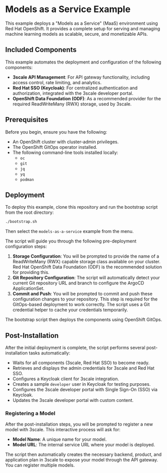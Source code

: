 # Models as a Service Example

This example deploys a "Models as a Service" (MaaS) environment using Red Hat OpenShift. It provides a complete setup for serving and managing machine learning models as scalable, secure, and monetizable APIs.

## Included Components

This example automates the deployment and configuration of the following components:

*   **3scale API Management**: For API gateway functionality, including access control, rate limiting, and analytics.
*   **Red Hat SSO (Keycloak)**: For centralized authentication and authorization, integrated with the 3scale developer portal.
*   **OpenShift Data Foundation (ODF)**: As a recommended provider for the required ReadWriteMany (RWX) storage, used by 3scale.

## Prerequisites

Before you begin, ensure you have the following:

*   An OpenShift cluster with cluster-admin privileges.
*   The OpenShift GitOps operator installed.
*   The following command-line tools installed locally:
    *   `oc`
    *   `git`
    *   `jq`
    *   `yq`
    *   `podman`

## Deployment

To deploy this example, clone this repository and run the bootstrap script from the root directory:

```bash
./bootstrap.sh
```

Then select the `models-as-a-service` example from the menu.

The script will guide you through the following pre-deployment configuration steps:

1.  **Storage Configuration**: You will be prompted to provide the name of a ReadWriteMany (RWX) capable storage class available on your cluster. Red Hat OpenShift Data Foundation (ODF) is the recommended solution for providing this.
2.  **Git Repository Configuration**: The script will automatically detect your current Git repository URL and branch to configure the ArgoCD ApplicationSet.
3.  **Commit and Push**: You will be prompted to commit and push these configuration changes to your repository. This step is required for the GitOps-based deployment to work correctly. The script uses a Git credential helper to cache your credentials temporarily.

The bootstrap script then deploys the components using OpenShift GitOps.

## Post-Installation

After the initial deployment is complete, the script performs several post-installation tasks automatically:

*   Waits for all components (3scale, Red Hat SSO) to become ready.
*   Retrieves and displays the admin credentials for 3scale and Red Hat SSO.
*   Configures a Keycloak client for 3scale integration.
*   Creates a sample `developer` user in Keycloak for testing purposes.
*   Configures the 3scale developer portal with Single Sign-On (SSO) via Keycloak.
*   Updates the 3scale developer portal with custom content.

### Registering a Model

After the post-installation steps, you will be prompted to register a new model with 3scale. This interactive process will ask for:

*   **Model Name**: A unique name for your model.
*   **Model URL**: The internal service URL where your model is deployed.

The script then automatically creates the necessary backend, product, and application plan in 3scale to expose your model through the API gateway. You can register multiple models. 
